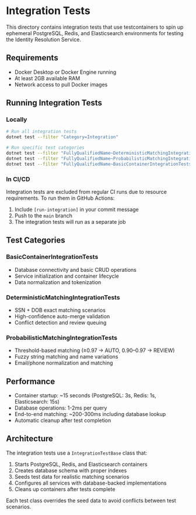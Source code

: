 # Integration Tests

This directory contains integration tests that use testcontainers to spin up ephemeral PostgreSQL, Redis, and Elasticsearch environments for testing the Identity Resolution Service.

## Requirements

- Docker Desktop or Docker Engine running
- At least 2GB available RAM
- Network access to pull Docker images

## Running Integration Tests

### Locally

```bash
# Run all integration tests
dotnet test --filter "Category=Integration"

# Run specific test categories
dotnet test --filter "FullyQualifiedName~DeterministicMatchingIntegrationTests"
dotnet test --filter "FullyQualifiedName~ProbabilisticMatchingIntegrationTests"
dotnet test --filter "FullyQualifiedName~BasicContainerIntegrationTests"
```

### In CI/CD

Integration tests are excluded from regular CI runs due to resource requirements. To run them in GitHub Actions:

1. Include `[run-integration]` in your commit message
2. Push to the `main` branch
3. The integration tests will run as a separate job

## Test Categories

### BasicContainerIntegrationTests
- Database connectivity and basic CRUD operations
- Service initialization and container lifecycle
- Data normalization and tokenization

### DeterministicMatchingIntegrationTests  
- SSN + DOB exact matching scenarios
- High-confidence auto-merge validation
- Conflict detection and review queuing

### ProbabilisticMatchingIntegrationTests
- Threshold-based matching (≥0.97 → AUTO, 0.90–0.97 → REVIEW)
- Fuzzy string matching and name variations
- Email/phone normalization and matching

## Performance

- Container startup: ~15 seconds (PostgreSQL: 3s, Redis: 1s, Elasticsearch: 15s)
- Database operations: 1-2ms per query
- End-to-end matching: ~200-300ms including database lookup
- Automatic cleanup after test completion

## Architecture

The integration tests use a `IntegrationTestBase` class that:

1. Starts PostgreSQL, Redis, and Elasticsearch containers
2. Creates database schema with proper indexes
3. Seeds test data for realistic matching scenarios
4. Configures all services with database-backed implementations
5. Cleans up containers after tests complete

Each test class overrides the seed data to avoid conflicts between test scenarios.